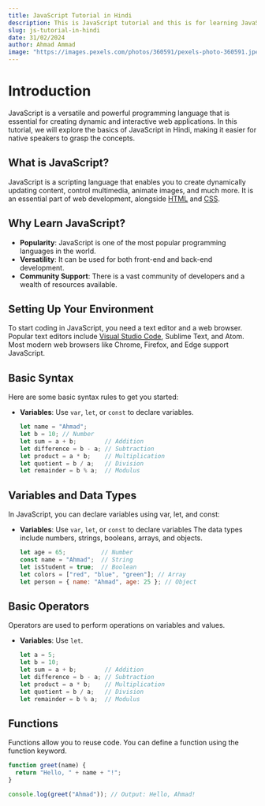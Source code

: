 ```yaml
---
title: JavaScript Tutorial in Hindi 
description: This is JavaScript tutorial and this is for learning JavaScript
slug: js-tutorial-in-hindi
date: 31/02/2024
author: Ahmad Ammad
image: "https://images.pexels.com/photos/360591/pexels-photo-360591.jpeg?auto=compress&cs=tinysrgb&w=1260&h=750&dpr=1"
---
```


# Introduction

JavaScript is a versatile and powerful programming language that is essential for creating dynamic and interactive web applications. In this tutorial, we will explore the basics of JavaScript in Hindi, making it easier for native speakers to grasp the concepts.

## What is JavaScript?

JavaScript is a scripting language that enables you to create dynamically updating content, control multimedia, animate images, and much more. It is an essential part of web development, alongside [HTML](https://developer.mozilla.org/en-US/docs/Web/HTML) and [CSS](https://developer.mozilla.org/en-US/docs/Web/CSS).

## Why Learn JavaScript?

- **Popularity**: JavaScript is one of the most popular programming languages in the world.
- **Versatility**: It can be used for both front-end and back-end development.
- **Community Support**: There is a vast community of developers and a wealth of resources available.

## Setting Up Your Environment

To start coding in JavaScript, you need a text editor and a web browser. Popular text editors include [Visual Studio Code](https://code.visualstudio.com/), Sublime Text, and Atom. Most modern web browsers like Chrome, Firefox, and Edge support JavaScript.

## Basic Syntax

Here are some basic syntax rules to get you started:

- **Variables**: Use `var`, `let`, or `const` to declare variables.
  ```javascript
  let name = "Ahmad";
  let b = 10; // Number
  let sum = a + b;        // Addition
  let difference = b - a; // Subtraction
  let product = a * b;    // Multiplication
  let quotient = b / a;   // Division
  let remainder = b % a;  // Modulus


## Variables and Data Types
In JavaScript, you can declare variables using var, let, and const:
- **Variables**: Use `var`, `let`, or `const` to declare variables The data types include numbers, strings, booleans, arrays, and objects.
   ```javascript
  let age = 65;          // Number
  const name = "Ahmad";  // String
  let isStudent = true;  // Boolean
  let colors = ["red", "blue", "green"]; // Array
  let person = { name: "Ahmad", age: 25 }; // Object

## Basic Operators
Operators are used to perform operations on variables and values.
- **Variables**: Use `let`.
   ```javascript
  let a = 5;
  let b = 10;
  let sum = a + b;        // Addition
  let difference = b - a; // Subtraction
  let product = a * b;    // Multiplication
  let quotient = b / a;   // Division
  let remainder = b % a;  // Modulus

## Functions
Functions allow you to reuse code. You can define a function using the function keyword.
```javascript
function greet(name) {
  return "Hello, " + name + "!";
}

console.log(greet("Ahmad")); // Output: Hello, Ahmad!

